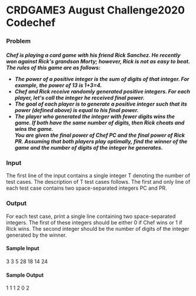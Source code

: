 <h1> CRDGAME3 August Challenge2020 Codechef</h1>

<h3>Problem</h3>

<h5>Chef is playing a card game with his friend Rick Sanchez. He recently won against Rick's grandson Morty; however, Rick is not as easy to beat. The rules of this game are as follows:

<ul>
<li>The power of a positive integer is the sum of digits of that integer. For example, the power of 13 is 1+3=4.</li>
<li>Chef and Rick receive randomly generated positive integers. For each player, let's call the integer he received final power.</li>
<li>The goal of each player is to generate a positive integer such that its power (defined above) is equal to his final power.</li>
<li>The player who generated the integer with fewer digits wins the game. If both have the same number of digits, then Rick cheats and wins the game.</li>
You are given the final power of Chef PC and the final power of Rick PR. Assuming that both players play optimally, find the winner of the game and the number of digits of the integer he generates.
</ul>
</h5>

<h3>Input</h3>
<p>The first line of the input contains a single integer T denoting the number of test cases. The description of T test cases follows.
The first and only line of each test case contains two space-separated integers PC and PR.</p>

<h3>Output</h3>
<p>For each test case, print a single line containing two space-separated integers. The first of these integers should be either 0 if Chef wins or 1 if Rick wins. The second integer should be the number of digits of the integer generated by the winner.</p>

<h4>Sample Input</h4>
<p>
3
3 5
28 18
14 24
</p>
<h4>Sample Output</h4>
<p>
1 1
1 2
0 2
</p>
